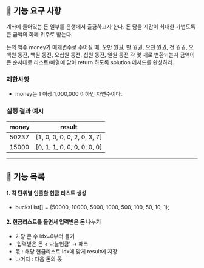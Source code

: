 ## 🚀 기능 요구 사항

계좌에 들어있는 돈 일부를 은행에서 출금하고자 한다. 돈 담을 지갑이 최대한 가볍도록 큰 금액의 화폐 위주로 받는다.

돈의 액수 money가 매개변수로 주어질 때, 오만 원권, 만 원권, 오천 원권, 천 원권, 오백원 동전, 백원 동전, 오십원 동전, 십원 동전, 일원 동전 각 몇 개로 변환되는지 금액이 큰 순서대로 리스트/배열에
담아 return 하도록 solution 메서드를 완성하라.

### 제한사항

- money는 1 이상 1,000,000 이하인 자연수이다.

### 실행 결과 예시

| money | result |
| --- | --- |
| 50237    | [1, 0, 0, 0, 0, 2, 0, 3, 7] |
| 15000    | [0, 1, 1, 0, 0, 0, 0, 0, 0] |

***

## 🚗 기능 목록

#### 1. 각 단위별 인출할 현금 리스트 생성

* bucksList[] = {50000, 10000, 5000, 1000, 500, 100, 50, 10, 1};

#### 2. 현금리스트를 돌면서 입력받은 돈 나누기

* 가장 큰 수 idx=0부터 돌기
* '입력받은 돈 < 나눌현금' → 패쓰
* 몫 : 해당 현금리스트 idx에 맞게 result에 저장
* 나머지 : 다음 돈의 몫 
